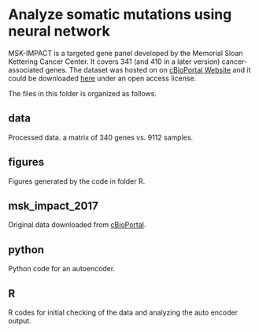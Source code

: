
# Analyze somatic mutations using neural network

MSK-IMPACT is a targeted gene panel developed by the Memorial Sloan Kettering Cancer Center. It covers 341 (and 410 in a later version) cancer-associated genes. The dataset was hosted on on [cBioPortal Website](https://www.cbioportal.org/study/summary?id=msk_impact_2017) and it could be downloaded [here](https://cbioportal-datahub.s3.amazonaws.com/msk_impact_2017.tar.gz) under an open access license.


The files in this folder is organized as follows. 

## data

Processed data. a matrix of 340 genes vs. 9112 samples. 

## figures

Figures generated by the code in folder R.

## msk_impact_2017

Original data downloaded from [cBioPortal](ttps://cbioportal-datahub.s3.amazonaws.com/msk_impact_2017.tar.gz).

## python

Python code for an autoencoder.

## R

R codes for initial checking of the data and analyzing the auto encoder output.

